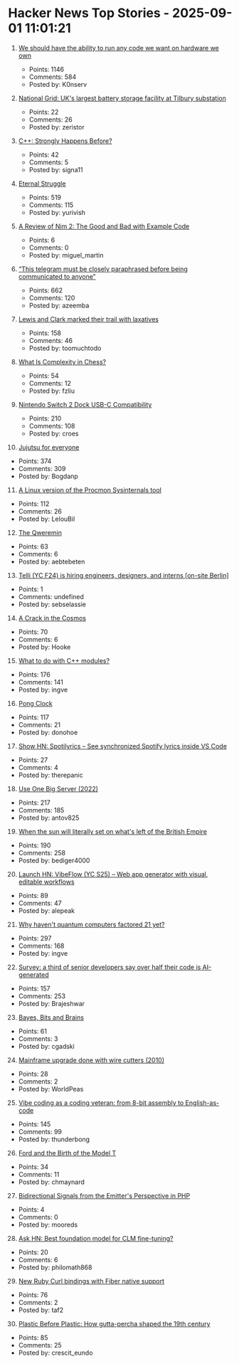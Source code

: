 # Hacker News Top Stories - 2025-09-01 11:01:21

1. [We should have the ability to run any code we want on hardware we own](https://hugotunius.se/2025/08/31/what-every-argument-about-sideloading-gets-wrong.html)
   - Points: 1146
   - Comments: 584
   - Posted by: K0nserv

2. [National Grid: UK's largest battery storage facility at Tilbury substation](https://www.nationalgrid.com/national-grid-connects-uks-largest-battery-storage-facility-tilbury-substation)
   - Points: 22
   - Comments: 26
   - Posted by: zeristor

3. [C++: Strongly Happens Before?](https://nekrozqliphort.github.io/posts/happens-b4/)
   - Points: 42
   - Comments: 5
   - Posted by: signa11

4. [Eternal Struggle](https://yoavg.github.io/eternal/)
   - Points: 519
   - Comments: 115
   - Posted by: yurivish

5. [A Review of Nim 2: The Good and Bad with Example Code](https://miguel-martin.com/blog/nim2-review)
   - Points: 6
   - Comments: 0
   - Posted by: miguel_martin

6. [“This telegram must be closely paraphrased before being communicated to anyone”](https://history.stackexchange.com/questions/79371/this-telegram-must-be-closely-paraphrased-before-being-communicated-to-anyone)
   - Points: 662
   - Comments: 120
   - Posted by: azeemba

7. [Lewis and Clark marked their trail with laxatives](https://offbeatoregon.com/2501d1006d_biliousPills-686.077.html)
   - Points: 158
   - Comments: 46
   - Posted by: toomuchtodo

8. [What Is Complexity in Chess?](https://lichess.org/@/Toadofsky/blog/what-is-complexity/pKo1swFh)
   - Points: 54
   - Comments: 12
   - Posted by: fzliu

9. [Nintendo Switch 2 Dock USB-C Compatibility](https://www.lttlabs.com/blog/2025/08/30/nintendo-switch-2-dock)
   - Points: 210
   - Comments: 108
   - Posted by: croes

10. [Jujutsu for everyone](https://jj-for-everyone.github.io/)
   - Points: 374
   - Comments: 309
   - Posted by: Bogdanp

11. [A Linux version of the Procmon Sysinternals tool](https://github.com/microsoft/ProcMon-for-Linux)
   - Points: 112
   - Comments: 26
   - Posted by: LelouBil

12. [The Qweremin](https://www.linusakesson.net/qweremin/index.php)
   - Points: 63
   - Comments: 6
   - Posted by: aebtebeten

13. [Telli (YC F24) is hiring engineers, designers, and interns [on-site Berlin]](https://hi.telli.com/join-us)
   - Points: 1
   - Comments: undefined
   - Posted by: sebselassie

14. [A Crack in the Cosmos](https://drb.ie/articles/a-crack-in-the-cosmos/)
   - Points: 70
   - Comments: 6
   - Posted by: Hooke

15. [What to do with C++ modules?](https://nibblestew.blogspot.com/2025/08/we-need-to-seriously-think-about-what.html)
   - Points: 176
   - Comments: 141
   - Posted by: ingve

16. [Pong Clock](https://bigjobby.com/pong/?v=2.0/)
   - Points: 117
   - Comments: 21
   - Posted by: donohoe

17. [Show HN: Spotilyrics – See synchronized Spotify lyrics inside VS Code](https://github.com/therepanic/spotilyrics)
   - Points: 27
   - Comments: 4
   - Posted by: therepanic

18. [Use One Big Server (2022)](https://specbranch.com/posts/one-big-server/)
   - Points: 217
   - Comments: 185
   - Posted by: antov825

19. [When the sun will literally set on what's left of the British Empire](https://oikofuge.com/sun-sets-on-british-empire/)
   - Points: 190
   - Comments: 258
   - Posted by: bediger4000

20. [Launch HN: VibeFlow (YC S25) – Web app generator with visual, editable workflows](undefined)
   - Points: 89
   - Comments: 47
   - Posted by: alepeak

21. [Why haven't quantum computers factored 21 yet?](https://algassert.com/post/2500)
   - Points: 297
   - Comments: 168
   - Posted by: ingve

22. [Survey: a third of senior developers say over half their code is AI-generated](https://www.fastly.com/blog/senior-developers-ship-more-ai-code)
   - Points: 157
   - Comments: 253
   - Posted by: Brajeshwar

23. [Bayes, Bits and Brains](https://bayesbitsbrains.github.io/)
   - Points: 61
   - Comments: 3
   - Posted by: cgadski

24. [Mainframe upgrade done with wire cutters (2010)](https://alt.folklore.computers.narkive.com/nZagiUHj/mainframe-upgrade-done-with-wire-cutters)
   - Points: 28
   - Comments: 2
   - Posted by: WorldPeas

25. [Vibe coding as a coding veteran: from 8-bit assembly to English-as-code](https://levelup.gitconnected.com/vibe-coding-as-a-coding-veteran-cd370fe2be50)
   - Points: 145
   - Comments: 99
   - Posted by: thunderbong

26. [Ford and the Birth of the Model T](https://www.construction-physics.com/p/ford-and-the-birth-of-the-model-t)
   - Points: 34
   - Comments: 11
   - Posted by: chmaynard

27. [Bidirectional Signals from the Emitter's Perspective in PHP](https://medium.com/@MortezaPoussane/a-new-observer-pattern-bidirectional-signals-from-the-emitters-perspective-in-php-d8a555939e15)
   - Points: 4
   - Comments: 0
   - Posted by: mooreds

28. [Ask HN: Best foundation model for CLM fine-tuning?](undefined)
   - Points: 20
   - Comments: 6
   - Posted by: philomath868

29. [New Ruby Curl bindings with Fiber native support](https://github.com/taf2/curb/blob/master/ChangeLog.md)
   - Points: 76
   - Comments: 2
   - Posted by: taf2

30. [Plastic Before Plastic: How gutta-percha shaped the 19th century](https://worldhistory.substack.com/p/plastic-before-plastic)
   - Points: 85
   - Comments: 25
   - Posted by: crescit_eundo

